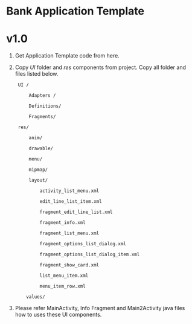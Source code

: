 # Bank Application Template


# v1.0

1. Get Application Template code from here. 
2. Copy *UI* folder and *res* components from project. Copy all folder and files listed below.
		
        UI /
        
            Adapters / 
            
            Definitions/
            
            Fragments/
            
        res/
        
        	anim/
            
            drawable/
            
            menu/
            
            mipmap/
            
            layout/
            
            	activity_list_menu.xml
                
                edit_line_list_item.xml
                
                fragment_edit_line_list.xml
                
                fragment_info.xml
                
                fragment_list_menu.xml
                
                fragment_options_list_dialog.xml
                
				fragment_options_list_dialog_item.xml
                
                fragment_show_card.xml
                
                list_menu_item.xml
                
                menu_item_row.xml
                
           values/
           

3. Please refer MainActivity, Info Fragment and Main2Activity java files how to uses these UI components. 
            	